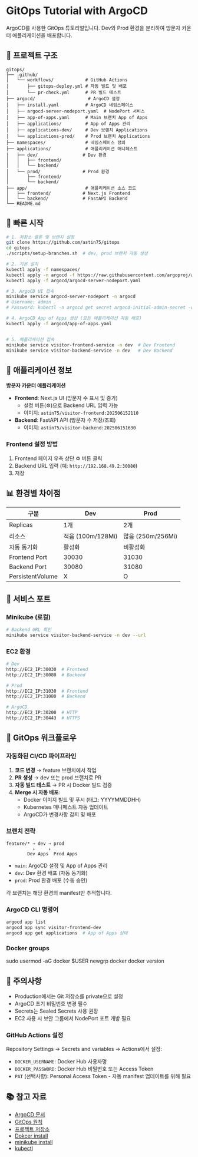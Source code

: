 # GitOps Tutorial with ArgoCD

ArgoCD를 사용한 GitOps 튜토리얼입니다. Dev와 Prod 환경을 분리하여 방문자 카운터 애플리케이션을 배포합니다.

## 📁 프로젝트 구조

```
gitops/
├── .github/
│   └── workflows/            # GitHub Actions
│       ├── gitops-deploy.yml # 자동 빌드 및 배포
│       └── pr-check.yml      # PR 빌드 테스트
├── argocd/                    # ArgoCD 설정
│   ├── install.yaml          # ArgoCD 네임스페이스
│   ├── argocd-server-nodeport.yaml  # NodePort 서비스
│   ├── app-of-apps.yaml      # Main 브랜치 App of Apps
│   ├── applications/         # App of Apps 관리
│   ├── applications-dev/     # Dev 브랜치 Applications
│   └── applications-prod/    # Prod 브랜치 Applications
├── namespaces/               # 네임스페이스 정의
├── applications/             # 애플리케이션 매니페스트
│   ├── dev/                 # Dev 환경
│   │   ├── frontend/        
│   │   └── backend/         
│   └── prod/                # Prod 환경
│       ├── frontend/        
│       └── backend/         
├── app/                      # 애플리케이션 소스 코드
│   ├── frontend/            # Next.js Frontend
│   └── backend/             # FastAPI Backend
└── README.md
```

## 🚀 빠른 시작

```bash
# 1. 저장소 클론 및 브랜치 설정
git clone https://github.com/astin75/gitops
cd gitops
./scripts/setup-branches.sh  # dev, prod 브랜치 자동 생성

# 2. 기본 설치
kubectl apply -f namespaces/
kubectl apply -n argocd -f https://raw.githubusercontent.com/argoproj/argo-cd/stable/manifests/install.yaml
kubectl apply -f argocd/argocd-server-nodeport.yaml

# 3. ArgoCD UI 접속
minikube service argocd-server-nodeport -n argocd
# Username: admin
# Password: kubectl -n argocd get secret argocd-initial-admin-secret -o jsonpath='{.data.password}' | base64 -d

# 4. ArgoCD App of Apps 생성 (모든 애플리케이션 자동 배포)
kubectl apply -f argocd/app-of-apps.yaml


# 5. 애플리케이션 접속
minikube service visitor-frontend-service -n dev  # Dev Frontend
minikube service visitor-backend-service -n dev   # Dev Backend
```

## 🎯 애플리케이션 정보

**방문자 카운터 애플리케이션**
- **Frontend**: Next.js UI (방문자 수 표시 및 증가)
  - 설정 버튼(⚙️)으로 Backend URL 입력 가능
  - 이미지: `astin75/visitor-frontend:202506152110`
- **Backend**: FastAPI API (방문자 수 저장/조회)
  - 이미지: `astin75/visitor-backend:202506151630`

### Frontend 설정 방법
1. Frontend 페이지 우측 상단 ⚙️ 버튼 클릭
2. Backend URL 입력 (예: `http://192.168.49.2:30080`)
3. 저장

## 📊 환경별 차이점

| 구분 | Dev | Prod |
|------|-----|------|
| Replicas | 1개 | 2개 |
| 리소스 | 적음 (100m/128Mi) | 많음 (250m/256Mi) |
| 자동 동기화 | 활성화 | 비활성화 |
| Frontend Port | 30030 | 31030 |
| Backend Port | 30080 | 31080 |
| PersistentVolume | X | O |

## 🔌 서비스 포트

### Minikube (로컬)
```bash
# Backend URL 확인
minikube service visitor-backend-service -n dev --url
```

### EC2 환경
```bash
# Dev
http://EC2_IP:30030  # Frontend
http://EC2_IP:30080  # Backend

# Prod
http://EC2_IP:31030  # Frontend  
http://EC2_IP:31080  # Backend

# ArgoCD
http://EC2_IP:30200  # HTTP
http://EC2_IP:30443  # HTTPS
```

## 🔧 GitOps 워크플로우

### 자동화된 CI/CD 파이프라인
1. **코드 변경** → feature 브랜치에서 작업
2. **PR 생성** → dev 또는 prod 브랜치로 PR
3. **자동 빌드 테스트** → PR 시 Docker 빌드 검증
4. **Merge 시 자동 배포**:
   - Docker 이미지 빌드 및 푸시 (태그: YYYYMMDDHH)
   - Kubernetes 매니페스트 자동 업데이트
   - ArgoCD가 변경사항 감지 및 배포

### 브랜치 전략
```
feature/* → dev → prod
          ↓     ↓
        Dev Apps  Prod Apps
```
- `main`: ArgoCD 설정 및 App of Apps 관리
- `dev`: Dev 환경 배포 (자동 동기화)
- `prod`: Prod 환경 배포 (수동 승인)

각 브랜치는 해당 환경의 manifest만 추적합니다.

### ArgoCD CLI 명령어
```bash
argocd app list
argocd app sync visitor-frontend-dev
argocd app get applications  # App of Apps 상태
```

### Docker groups
sudo usermod -aG docker $USER
newgrp docker
docker version


## 📝 주의사항

- Production에서는 Git 저장소를 private으로 설정
- ArgoCD 초기 비밀번호 변경 필수
- Secrets는 Sealed Secrets 사용 권장
- EC2 사용 시 보안 그룹에서 NodePort 포트 개방 필요

### GitHub Actions 설정
Repository Settings → Secrets and variables → Actions에서 설정:
- `DOCKER_USERNAME`: Docker Hub 사용자명
- `DOCKER_PASSWORD`: Docker Hub 비밀번호 또는 Access Token
- `PAT` (선택사항): Personal Access Token - 자동 manifest 업데이트를 위해 필요

## 📚 참고 자료

- [ArgoCD 문서](https://argo-cd.readthedocs.io/)
- [GitOps 원칙](https://www.gitops.tech/)
- [프로젝트 저장소](https://github.com/astin75/gitops)
- [Dokcer install](https://docs.docker.com/engine/install/ubuntu/)
- [minikube install](https://minikube.sigs.k8s.io/docs/start/?arch=%2Flinux%2Fx86-64%2Fstable%2Fbinary+download)
- [kubectl](https://kubernetes.io/ko/docs/tasks/tools/install-kubectl-linux/)